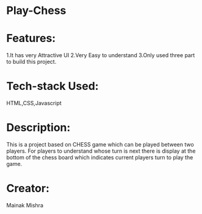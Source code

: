# Play-Chess
# Features:
1.It has very Attractive UI 
2.Very Easy to understand
3.Only used three part to build this project.
# Tech-stack Used:
HTML,CSS,Javascript
# Description:
This is a project based on CHESS game which can be played between two players. For players to understand whose turn is next there is display at the bottom of the chess board which indicates current players turn to play the game.
# Creator:
Mainak Mishra

